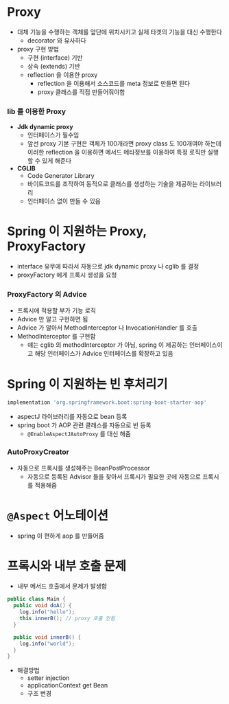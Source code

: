 # Proxy

- 대체 기능을 수행하는 객체를 앞단에 위치시키고 실제 타겟의 기능을 대신 수행한다
  - decorator 와 유사하다
- proxy 구현 방법
  - 구현 (interface) 기반
  - 상속 (extends) 기반
  - reflection 을 이용한 proxy
    - reflection 을 이용해서 소스코드를 meta 정보로 만들면 된다
    - proxy 클래스를 직접 만들어줘야함

### lib 를 이용한 Proxy

- **Jdk dynamic proxy**
  - 인터페이스가 필수임
  - 앞선 proxy 기본 구현은 객체가 100개라면 proxy class 도 100개여야 하는데 이러한 reflection 을 이용하면 메서드 메타정보를 이용하여 특정 로직만 실행할 수 있게 해준다
- **CGLIB**
  - Code Generator Library
  - 바이트코드를 조작하여 동적으로 클래스를 생성하는 기술을 제공하는 라이브러리
  - 인터페이스 없이 만들 수 있음

# Spring 이 지원하는 Proxy, ProxyFactory

- interface 유무에 따라서 자동으로 jdk dynamic proxy 나 cglib 를 결정
- proxyFactory 에게 프록시 생성을 요청

### ProxyFactory 의 Advice

- 프록시에 적용할 부가 기능 로직
- Advice 만 알고 구현하면 됨
- Advice 가 알아서 MethodInterceptor 나 InvocationHandler 를 호출
- MethodInterceptor 를 구현함
  - 얘는 cglib 의 methodInterceptor 가 아님, spring 이 제공하는 인터페이스이고 해당 인터페이스가 Advice 인터페이스를 확장하고 있음

# Spring 이 지원하는 빈 후처리기

```groovy
implementation 'org.springframework.boot:spring-boot-starter-aop'
```

- aspectJ 라이브러리를 자동으로 bean 등록
- spring boot 가 AOP 관련 클래스를 자동으로 빈 등록
  - `@EnableAspectJAutoProxy` 를 대신 해줌

### AutoProxyCreator

- 자동으로 프록시를 생성해주는 BeanPostProcessor
  - 자동으로 등록된 Advisor 들을 찾아서 프록시가 필요한 곳에 자동으로 프록시를 적용해줌

# `@Aspect` 어노테이션

- spring 이 편하게 aop 를 만들어줌

# 프록시와 내부 호출 문제

- 내부 메서드 호출에서 문제가 발생함

```java
public class Main {
  public void doA() {
    log.info("hello");
    this.innerB(); // proxy 호출 안됨
  }

  public void innerB() {
    log.info("world");
  }
}
```

- 해결방법
  - setter injection
  - applicationContext get Bean
  - 구조 변경
